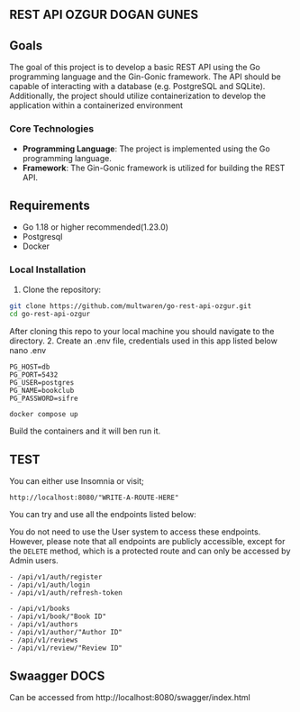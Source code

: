 ## REST API OZGUR DOGAN GUNES


## Goals
The goal of this project is to develop a basic REST API using the Go programming
language and the Gin-Gonic framework. The API should be capable of interacting with a
database (e.g. PostgreSQL and SQLite). Additionally, the project should utilize
containerization to develop the application within a containerized environment

### Core Technologies

- **Programming Language**: The project is implemented using the Go programming language.
- **Framework**: The Gin-Gonic framework is utilized for building the REST API.


## Requirements

- Go 1.18 or higher recommended(1.23.0)
- Postgresql
- Docker

### Local Installation

1. Clone the repository:

```bash
git clone https://github.com/multwaren/go-rest-api-ozgur.git
cd go-rest-api-ozgur
```

 After cloning this repo to your local machine you should navigate to the directory.
 2. Create an .env file, credentials used in this app listed below
 nano .env 
```
PG_HOST=db
PG_PORT=5432
PG_USER=postgres
PG_NAME=bookclub
PG_PASSWORD=sifre

```

```
docker compose up 
```
Build the containers and it will ben run it.


## TEST
You can either use Insomnia or visit; 
```
http://localhost:8080/"WRITE-A-ROUTE-HERE"
```
You can try and use all the endpoints listed below:

You do not need to use the User system to access these endpoints. However, please note that all endpoints are publicly accessible, except for the `DELETE` method, which is a protected route and can only be accessed by Admin users.

```
- /api/v1/auth/register
- /api/v1/auth/login
- /api/v1/auth/refresh-token

- /api/v1/books
- /api/v1/book/"Book ID"
- /api/v1/authors
- /api/v1/author/"Author ID"
- /api/v1/reviews
- /api/v1/review/"Review ID"
```
## Swaagger DOCS
Can be accessed from http://localhost:8080/swagger/index.html